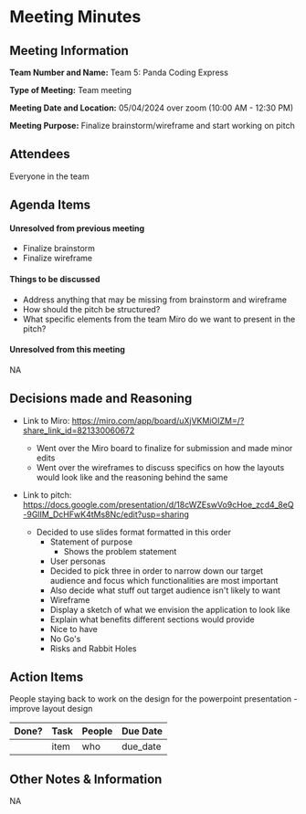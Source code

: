 # Meeting Minutes

## Meeting Information
**Team Number and Name:** Team 5: Panda Coding Express

**Type of Meeting:** Team meeting

**Meeting Date and Location:** 05/04/2024 over zoom (10:00 AM - 12:30 PM)

**Meeting Purpose:** Finalize brainstorm/wireframe and start working on pitch

## Attendees
Everyone in the team

## Agenda Items

#### Unresolved from previous meeting

- Finalize brainstorm
- Finalize wireframe

#### Things to be discussed

- Address anything that may be missing from brainstorm and wireframe
- How should the pitch be structured?
- What specific elements from the team Miro do we want to present in the pitch?

#### Unresolved from this meeting

NA

## Decisions made and Reasoning

- Link to Miro: https://miro.com/app/board/uXjVKMiOIZM=/?share_link_id=821330060672

  - Went over the Miro board to finalize for submission and made minor edits
  - Went over the wireframes to discuss specifics on how the layouts would look like and the reasoning behind the same

- Link to pitch: https://docs.google.com/presentation/d/18cWZEswVo9cHoe_zcd4_8eQ-9GlIM_DcHFwK4tMs8Nc/edit?usp=sharing

  - Decided to use slides format formatted in this order
    - Statement of purpose
      - Shows the problem statement
    -  User personas
      - Decided to pick three in order to narrow down our target audience and focus which functionalities are most important
      - Also decide what stuff out target audience isn't likely to want
    -  Wireframe
      -  Display a sketch of what we envision the application to look like
      -  Explain what benefits different sections would provide
    -  Nice to have
    -  No Go's
    -  Risks and Rabbit Holes

## Action Items

People staying back to work on the design for the powerpoint presentation - improve layout design

| Done? | Task | People | Due Date |
| ---- | ---- | ---- | ---- |
| | item | who | due_date |

## Other Notes & Information

NA
